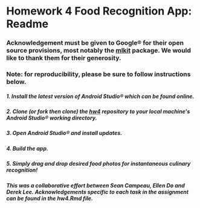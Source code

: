 # Homework 4 Food Recognition App: Readme

### Acknowledgement must be given to Google® for their open source provisions, most notably the [mlkit](https://github.com/firebase/quickstart-android) package. We would like to thank them for their generosity.

### Note: for reproducibility, please be sure to follow instructions below.

##### 1. Install the latest version of Android Studio® which can be found online.

##### 2. Clone (or fork then clone) the [hw4](https://github.com/seancampeau/hw4) repository to your local machine's Android Studio® working directory.

##### 3. Open Android Studio® and install updates.

##### 4. Build the app. 

##### 5. Simply drag and drop desired food photos for instantaneous culinary recognition!






##### This was a collaborative effort between Sean Campeau, Ellen Do and Derek Lee. Acknowledgements specific to each task in the assignment can be found in the hw4.Rmd file.
